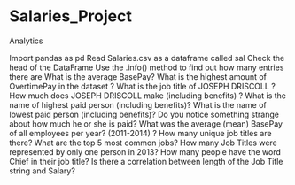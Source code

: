 # Salaries_Project 
Analytics


Import pandas as pd
Read Salaries.csv as a dataframe called sal
Check the head of the DataFrame
Use the .info() method to find out how many entries there are
What is the average BasePay?
What is the highest amount of OvertimePay in the dataset ?
What is the job title of JOSEPH DRISCOLL ?
How much does JOSEPH DRISCOLL make (including benefits) ?
What is the name of highest paid person (including benefits)?
What is the name of lowest paid person (including benefits)? Do you notice something strange about how much he or she is paid?
What was the average (mean) BasePay of all employees per year? (2011-2014) ?
How many unique job titles are there?
What are the top 5 most common jobs?
How many Job Titles were represented by only one person in 2013?
How many people have the word Chief in their job title? 
Is there a correlation between length of the Job Title string and Salary?
